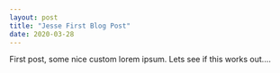```yaml
---
layout: post
title: "Jesse First Blog Post"
date: 2020-03-28
---
```


First post, some nice custom lorem ipsum. Lets see if this works out....
